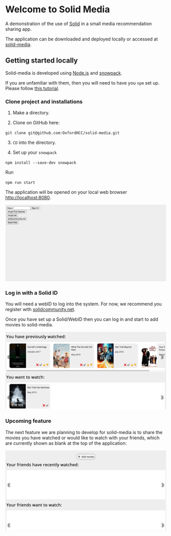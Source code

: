 # Welcome to Solid Media

A demonstration of the use of [Solid](https://solidproject.org/) in a small media recommendation sharing app.


The application can be downloaded and deployed locally or accessed at [solid-media](https://oxfordhcc.github.io/solid-media/).

## Getting started locally


Solid-media is developed using [Node.js](https://nodejs.org/en/) and [snowpack](https://www.snowpack.dev/tutorials/getting-started). 

If you are unfamiliar with them, then you will need to have you `npm` set up. Please follow [this tutorial](https://docs.npmjs.com/getting-started).


### Clone project and installations

1. Make a directory.

2. Clone on GitHub here:

`git clone git@github.com:OxfordHCC/solid-media.git`

3. `CD` into the directory.

4. Set up your `snowpack`

`npm install --save-dev snowpack`

Run

`npm run start`

The application will be opened on your local web browser [http://localhost:8080](http://localhost:8080).

![login page](/img/login.png)

### Log in with a Solid ID

You will need a webID to log into the system. For now, we recommend you register with [solidcommunity.net](https://solidcommunity.net).

Once you have set up a Solid/WebID then you can log in and start to add movies to solid-media.

![my moviews page](/img/my-movies.png)


### Upcoming feature

The next feature we are planning to develop for solid-media is to share the movies you have watched or would like to watch with your friends, which are currently shown as blank at the top of the application:

![friends page](/img/future.png)